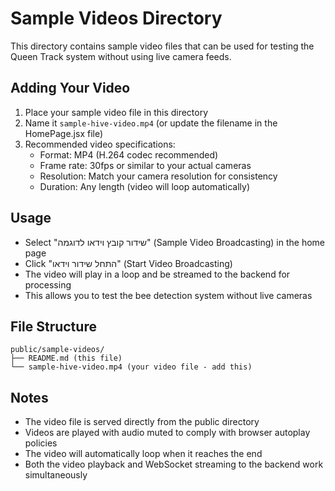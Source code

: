 # Sample Videos Directory

This directory contains sample video files that can be used for testing the Queen Track system without using live camera feeds.

## Adding Your Video

1. Place your sample video file in this directory
2. Name it `sample-hive-video.mp4` (or update the filename in the HomePage.jsx file)
3. Recommended video specifications:
   - Format: MP4 (H.264 codec recommended)
   - Frame rate: 30fps or similar to your actual cameras
   - Resolution: Match your camera resolution for consistency
   - Duration: Any length (video will loop automatically)

## Usage

- Select "שידור קובץ וידאו לדוגמה" (Sample Video Broadcasting) in the home page
- Click "התחל שידור וידאו" (Start Video Broadcasting)
- The video will play in a loop and be streamed to the backend for processing
- This allows you to test the bee detection system without live cameras

## File Structure

```
public/sample-videos/
├── README.md (this file)
└── sample-hive-video.mp4 (your video file - add this)
```

## Notes

- The video file is served directly from the public directory
- Videos are played with audio muted to comply with browser autoplay policies
- The video will automatically loop when it reaches the end
- Both the video playback and WebSocket streaming to the backend work simultaneously
